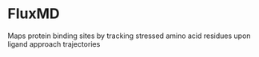 # FluxMD
Maps protein binding sites by tracking stressed amino acid residues upon ligand approach trajectories
